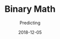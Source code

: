 ---
title: Binary Math
subtitle: Predicting
date: 2018-12-05
tags: ["politics"]
type: "dashboard"
layout: "binaryClicker"
js: [""]
---
